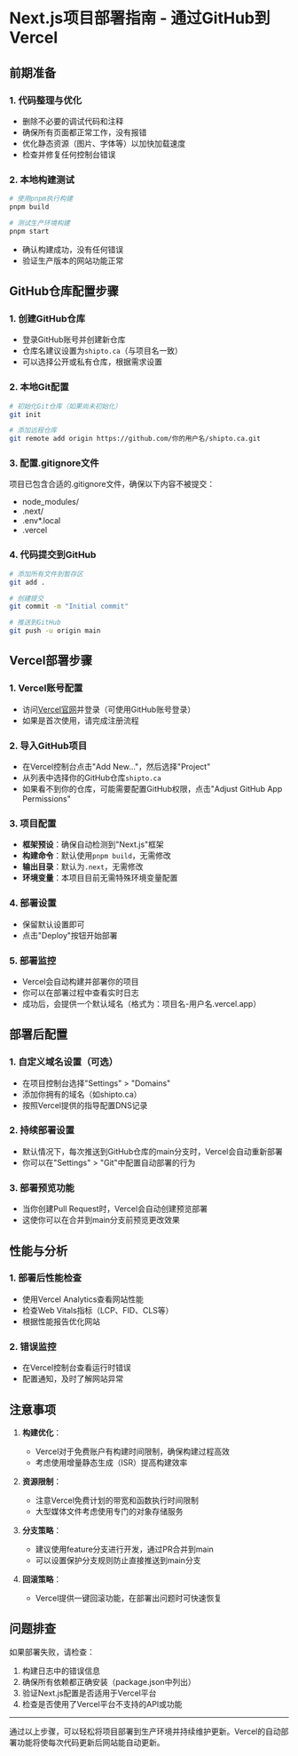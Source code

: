 # Next.js项目部署指南 - 通过GitHub到Vercel

## 前期准备

### 1. 代码整理与优化
- 删除不必要的调试代码和注释
- 确保所有页面都正常工作，没有报错
- 优化静态资源（图片、字体等）以加快加载速度
- 检查并修复任何控制台错误

### 2. 本地构建测试
```bash
# 使用pnpm执行构建
pnpm build

# 测试生产环境构建
pnpm start
```
- 确认构建成功，没有任何错误
- 验证生产版本的网站功能正常

## GitHub仓库配置步骤

### 1. 创建GitHub仓库
- 登录GitHub账号并创建新仓库
- 仓库名建议设置为`shipto.ca`（与项目名一致）
- 可以选择公开或私有仓库，根据需求设置

### 2. 本地Git配置
```bash
# 初始化Git仓库（如果尚未初始化）
git init

# 添加远程仓库
git remote add origin https://github.com/你的用户名/shipto.ca.git
```

### 3. 配置.gitignore文件
项目已包含合适的.gitignore文件，确保以下内容不被提交：
- node_modules/
- .next/
- .env*.local
- .vercel

### 4. 代码提交到GitHub
```bash
# 添加所有文件到暂存区
git add .

# 创建提交
git commit -m "Initial commit"

# 推送到GitHub
git push -u origin main
```

## Vercel部署步骤

### 1. Vercel账号配置
- 访问[Vercel官网](https://vercel.com/)并登录（可使用GitHub账号登录）
- 如果是首次使用，请完成注册流程

### 2. 导入GitHub项目
- 在Vercel控制台点击"Add New..."，然后选择"Project"
- 从列表中选择你的GitHub仓库`shipto.ca`
- 如果看不到你的仓库，可能需要配置GitHub权限，点击"Adjust GitHub App Permissions"

### 3. 项目配置
- **框架预设**：确保自动检测到"Next.js"框架
- **构建命令**：默认使用`pnpm build`，无需修改
- **输出目录**：默认为`.next`，无需修改
- **环境变量**：本项目目前无需特殊环境变量配置

### 4. 部署设置
- 保留默认设置即可
- 点击"Deploy"按钮开始部署

### 5. 部署监控
- Vercel会自动构建并部署你的项目
- 你可以在部署过程中查看实时日志
- 成功后，会提供一个默认域名（格式为：项目名-用户名.vercel.app）

## 部署后配置

### 1. 自定义域名设置（可选）
- 在项目控制台选择"Settings" > "Domains"
- 添加你拥有的域名（如shipto.ca）
- 按照Vercel提供的指导配置DNS记录

### 2. 持续部署设置
- 默认情况下，每次推送到GitHub仓库的main分支时，Vercel会自动重新部署
- 你可以在"Settings" > "Git"中配置自动部署的行为

### 3. 部署预览功能
- 当你创建Pull Request时，Vercel会自动创建预览部署
- 这使你可以在合并到main分支前预览更改效果

## 性能与分析

### 1. 部署后性能检查
- 使用Vercel Analytics查看网站性能
- 检查Web Vitals指标（LCP、FID、CLS等）
- 根据性能报告优化网站

### 2. 错误监控
- 在Vercel控制台查看运行时错误
- 配置通知，及时了解网站异常

## 注意事项

1. **构建优化**：
   - Vercel对于免费账户有构建时间限制，确保构建过程高效
   - 考虑使用增量静态生成（ISR）提高构建效率

2. **资源限制**：
   - 注意Vercel免费计划的带宽和函数执行时间限制
   - 大型媒体文件考虑使用专门的对象存储服务

3. **分支策略**：
   - 建议使用feature分支进行开发，通过PR合并到main
   - 可以设置保护分支规则防止直接推送到main分支

4. **回滚策略**：
   - Vercel提供一键回滚功能，在部署出问题时可快速恢复

## 问题排查

如果部署失败，请检查：

1. 构建日志中的错误信息
2. 确保所有依赖都正确安装（package.json中列出）
3. 验证Next.js配置是否适用于Vercel平台
4. 检查是否使用了Vercel平台不支持的API或功能

---

通过以上步骤，可以轻松将项目部署到生产环境并持续维护更新。Vercel的自动部署功能将使每次代码更新后网站能自动更新。 